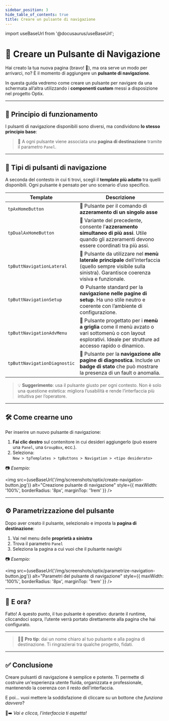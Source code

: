 ```yaml
---
sidebar_position: 3
hide_table_of_contents: true
title: Creare un pulsante di navigazione
---
```


import useBaseUrl from '@docusaurus/useBaseUrl';

# 🔘 Creare un Pulsante di Navigazione

Hai creato la tua nuova pagina (bravo! 👏), ma ora serve un modo per arrivarci, no? È il momento di aggiungere un **pulsante di navigazione**.

In questa guida vedremo come creare un pulsante per navigare da una schermata all’altra utilizzando i **componenti custom** messi a disposizione nel progetto Optix.

---

## 🧭 Principio di funzionamento

I pulsanti di navigazione disponibili sono diversi, ma condividono **lo stesso principio base**:

> 🎯 A ogni pulsante viene associata una **pagina di destinazione** tramite il parametro `Panel`.

---

## 🧮 Tipi di pulsanti di navigazione

A seconda del contesto in cui ti trovi, scegli il **template più adatto** tra quelli disponibili. Ogni pulsante è pensato per uno scenario d’uso specifico.

| Template                     | Descrizione |
|-----------------------------|-------------|
| `tpAxHomeButton`            | 🔁 Pulsante per il comando di **azzeramento di un singolo asse** |
| `tpDualAxHomeButton`        | 🔀 Variante del precedente, consente l'**azzeramento simultaneo di più assi**. Utile quando gli azzeramenti devono essere coordinati tra più assi. |
| `tpButtNavigationLateral`   | 🧭 Pulsante da utilizzare nel **menù laterale principale** dell’interfaccia (quello sempre visibile sulla sinistra). Garantisce coerenza visiva e funzionale. |
| `tpButtNavigationSetup`     | ⚙️ Pulsante standard per la **navigazione nelle pagine di setup**. Ha uno stile neutro e coerente con l’ambiente di configurazione. |
| `tpButtNavigationAdvMenu`   | 🧩 Pulsante progettato per i **menù a griglia** come il menù avzato o vari sottomenù o con layout esplorativi. Ideale per strutture ad accesso rapido o dinamico. |
| `tpButtNavigationDiagnostic`| 🧯 Pulsante per la **navigazione alle pagine di diagnostica**. Include un **badge di stato** che può mostrare la presenza di un fault o anomalia. |

> 💡 **Suggerimento**: usa il pulsante giusto per ogni contesto. Non è solo una questione estetica: migliora l’usabilità e rende l’interfaccia più intuitiva per l’operatore.

---

## 🛠️ Come crearne uno

Per inserire un nuovo pulsante di navigazione:

1. **Fai clic destro** sul contenitore in cui desideri aggiungerlo (può essere una `Panel`, una `GroupBox`, ecc.).
2. Seleziona:  
   `New > tpTemplates > tpButtons > Navigation > <tipo desiderato>`

📷 *Esempio:*

<img src={useBaseUrl('/img/screenshots/optix/create-navigation-button.jpg')} alt="Creazione pulsante di navigazione" style={{ maxWidth: '100%', borderRadius: '8px', marginTop: '1rem' }} />

---

## ⚙️ Parametrizzazione del pulsante

Dopo aver creato il pulsante, selezionalo e imposta la **pagina di destinazione**:

1. Vai nel menu delle **proprietà a sinistra**
2. Trova il parametro `Panel`
3. Seleziona la pagina a cui vuoi che il pulsante navighi

📷 *Esempio:*

<img src={useBaseUrl('/img/screenshots/optix/parametrize-navigation-button.jpg')} alt="Parametri del pulsante di navigazione" style={{ maxWidth: '100%', borderRadius: '8px', marginTop: '1rem' }} />

---

## 🚀 E ora?

Fatto! A questo punto, il tuo pulsante è operativo: durante il runtime, cliccandoci sopra, l’utente verrà portato direttamente alla pagina che hai configurato.

---

> 🧙‍♂️ **Pro tip**: dai un nome chiaro al tuo pulsante e alla pagina di destinazione. Ti ringrazierai tra qualche progetto, fidati.

---

## ✅ Conclusione

Creare pulsanti di navigazione è semplice e potente. Ti permette di costruire un'esperienza utente fluida, organizzata e professionale, mantenendo la coerenza con il resto dell'interfaccia.

E poi... vuoi mettere la soddisfazione di cliccare su un bottone che *funziona davvero*?

🚪➡️ *Vai e clicca, l’interfaccia ti aspetta!*
